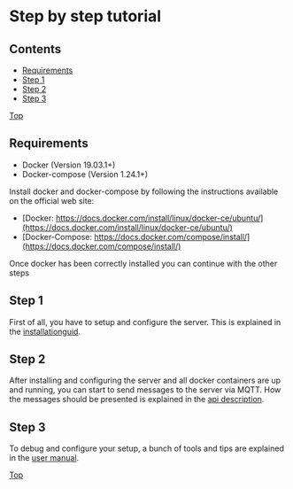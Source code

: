# Step by step tutorial

## Contents

- [Requirements](#requirements)
- [Step 1](#step1)
- [Step 2](#step2)
- [Step 3](#step3)

[Top](#top)

## Requirements

- Docker (Version 19.03.1+)
- Docker-compose (Version 1.24.1+)

Install docker and docker-compose by following the instructions available on the official web site:

- [Docker: https://docs.docker.com/install/linux/docker-ce/ubuntu/](https://docs.docker.com/install/linux/docker-ce/ubuntu/)
- [Docker-Compose: https://docs.docker.com/compose/install/](https://docs.docker.com/compose/install/)

Once docker has been correctly installed you can continue with the other steps

## Step 1

First of all, you have to setup and configure the server. This is explained in the [installationguid](installationguide.md).

## Step 2

After installing and configuring the server and all docker containers are up and running, you can start to send messages to the server via MQTT. How the messages should be presented is explained in the [api description](api.md).

## Step 3

To debug and configure your setup, a bunch of tools and tips are explained in the [user manual](usermanual.md).

[Top](#top)
